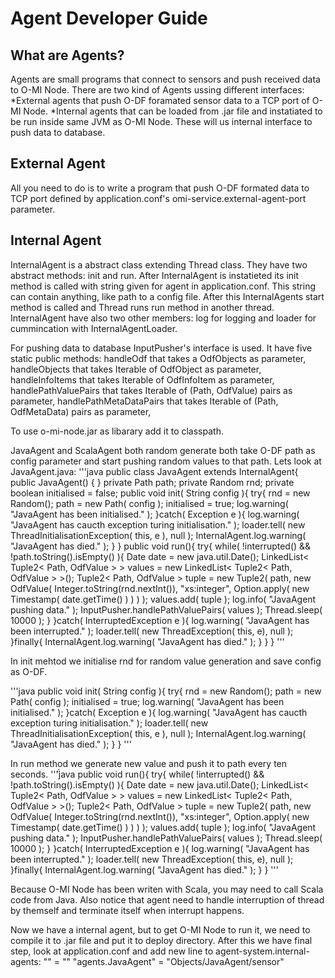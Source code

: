 Agent Developer Guide
=====================

What are Agents?
----------------
Agents are small programs that connect to sensors and push received data to
O-MI Node. 
There are two kind of Agents ussing different interfaces: 
*External agents that push O-DF foramated sensor data to a TCP port of O-MI
Node.
*Internal agents that can be loaded from .jar file and instatiated to be run
inside same JVM as O-MI Node. These will us internal interface to push data to
database.

External Agent
--------------
All you need to do is to write a program that push O-DF formated data to TCP
port defined by application.conf's omi-service.external-agent-port parameter.

Internal Agent
----------------
InternalAgent is a abstract class extending Thread class. They have two
abstract methods: init and run. After InternalAgent is instatieted its init
method is called with string given for agent in application.conf. This string can
contain anything, like path to a config file. After this InternalAgents start method is
called and Thread runs run method in another thread. InternalAgent have also
two other members: log for logging and loader for cummincation with
InternalAgentLoader. 

For pushing data to database InputPusher's interface is used. It have five
static public methods:
handleOdf that takes a OdfObjects as parameter,
handleObjects that takes Iterable of OdfObject as parameter,
handleInfoItems that takes Iterable of OdfInfoItem as parameter,
handlePathValuePairs that takes Iterable of (Path, OdfValue) pairs as parameter,
handlePathMetaDataPairs that takes Iterable of (Path, OdfMetaData) pairs as parameter,

To use o-mi-node.jar as libarary add it to classpath.

JavaAgent and ScalaAgent both random generate both take O-DF path as config
parameter and start pushing random values to that path.
Lets look at JavaAgent.java:
'''java
public class JavaAgent extends InternalAgent{
    public JavaAgent() { 
    }
    private Path path;
    private Random rnd;
    private boolean initialised = false;
    public void init( String config ){
	try{
	    rnd = new Random();
            path = new Path( config );
            initialised = true;
            log.warning( "JavaAgent has been initialised." );
        }catch( Exception e ){
            log.warning( "JavaAgent has caucth exception turing initialisation." );
            loader.tell( new ThreadInitialisationException( this, e ), null );
            InternalAgent.log.warning( "JavaAgent has died." );
        }
    }
    public void run(){
        try{
            while( !interrupted() && !path.toString().isEmpty() ){
                Date date = new java.util.Date();
                LinkedList< Tuple2< Path, OdfValue > > values = new  LinkedList< Tuple2< Path, OdfValue > >();
                Tuple2< Path, OdfValue > tuple = new Tuple2(
                        path,
                        new OdfValue(
                            Integer.toString(rnd.nextInt()), 
                            "xs:integer",
                            Option.apply( 
                                new Timestamp( 
                                    date.getTime() 
                                    ) 
                                ) 
                            ) 
                        ); 
                values.add( tuple );
                log.info( "JavaAgent pushing data." );
                InputPusher.handlePathValuePairs( values );
                Thread.sleep( 10000 );
            }
        }catch( InterruptedException e ){
            log.warning( "JavaAgent has been interrupted." );
            loader.tell( new ThreadException( this, e), null );
        }finally{
            InternalAgent.log.warning( "JavaAgent has died." );
        }
    }
}
'''

In init mehtod we initialise rnd for random value generation and save config
as O-DF.

'''java
    public void init( String config ){
	try{
	    rnd = new Random();
            path = new Path( config );
            initialised = true;
            log.warning( "JavaAgent has been initialised." );
        }catch( Exception e ){
            log.warning( "JavaAgent has caucth exception turing initialisation." );
            loader.tell( new ThreadInitialisationException( this, e ), null );
            InternalAgent.log.warning( "JavaAgent has died." );
        }
    }
'''

In run method we generate new value and push it to path every ten seconds.
''̈́'java
    public void run(){
        try{
            while( !interrupted() && !path.toString().isEmpty() ){
                Date date = new java.util.Date();
                LinkedList< Tuple2< Path, OdfValue > > values = new  LinkedList< Tuple2< Path, OdfValue > >();
                Tuple2< Path, OdfValue > tuple = new Tuple2(
                        path,
                        new OdfValue(
                            Integer.toString(rnd.nextInt()), 
                            "xs:integer",
                            Option.apply( 
                                new Timestamp( 
                                    date.getTime() 
                                    ) 
                                ) 
                            ) 
                        ); 
                values.add( tuple );
                log.info( "JavaAgent pushing data." );
                InputPusher.handlePathValuePairs( values );
                Thread.sleep( 10000 );
            }
        }catch( InterruptedException e ){
            log.warning( "JavaAgent has been interrupted." );
            loader.tell( new ThreadException( this, e), null );
        }finally{
            InternalAgent.log.warning( "JavaAgent has died." );
        }
    }
'''

Because O-MI Node has been writen with Scala, you may need to call Scala
code from Java. Also notice that agent need to handle interruption of thread
by themself and terminate itself when interrupt happens.

Now we have a internal agent, but to get O-MI Node to run it, we need to
compile it to .jar file and put it to deploy directory. After this we have
final step, look at application.conf and add new line to
agent-system.internal-agents: 
"<classname of agent>" = "<config string>"
"agents.JavaAgent" = "Objects/JavaAgent/sensor"


